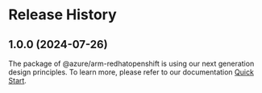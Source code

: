 # Release History
    
## 1.0.0 (2024-07-26)

The package of @azure/arm-redhatopenshift is using our next generation design principles. To learn more, please refer to our documentation [Quick Start](https://aka.ms/azsdk/js/mgmt/quickstart).

